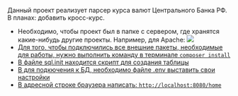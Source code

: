 <p>Данный проект реализует парсер курса валют Центрального Банка РФ. В планах: добавить кросс-курс.</p>
<ul>
  <li>Необходимо, чтобы проект был в папке с сервером, где хранятся какие-нибудь другие проекты. Например, для Apache:
  <a href="https://drive.google.com/uc?export=view&id=12KGKcY8Q6hDkE3DohGNt_6f14j0JQTXO"><img src="https://drive.google.com/uc?export=view&id=12KGKcY8Q6hDkE3DohGNt_6f14j0JQTXO"></li>
  <li>Для того, чтобы подключились все внешние пакеты, необходимые для работы, нужно выполнить команду в терминале <code>composer install</code></li>
  <li>В файле sql.init находится скрипт для создания таблицы</li>
  <li>В для подкючения к БД, необходимо файле .env выставить свои настройки</li>
  <li>В адресной строке браузера написать: <code>http://localhost:8080/home</code></li>
</ul>
